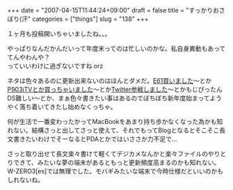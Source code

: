+++
date = "2007-04-15T11:44:24+09:00"
draft = false
title = "すっかりおさぼり(汗"
categories = ["things"]
slug = "138"
+++

<p>１ヶ月も投稿開いちゃいましたね。。。</p>
<p>やっぱりなんだかんだいって年度末ってのは忙しいのかな。私自身異動もあっててんやわんや？<br />
っていいわけに過ぎないですね orz</p>
<p>ネタは色々あるのに更新出来ないのはほんとダメだ。<a href="http://www.nokia.co.jp/phones/e61/">E61買いました</a>〜とか<a href="http://www.nttdocomo.co.jp/product/foma/903i/p903itv/">P903iTVとか買っちゃいました</a>〜とか<a href="http://twitter.com/keruru">Twitter参戦しました</a>〜とかもじぴったんDS難しい〜とか、まぁ色々書きたい事はあるのでぼちぼち新年度始まってようやく落ち着いてきたし始めなくっちゃ。</p>
<p>何が生活で一番変わったかってMacBookをあまり持ち歩かなくなった為かも知れない。結構さっと出してさっと使えて、それでもってBlogとなるとそこそこ長文書きたいわけでそーなるとPDAとかではいささか力不足で...</p>
<p>さっと取り出せて長文楽々書けて軽くてデジカメなんかと楽々ファイルのやりとりできて、みたいな夢の端末があるともっと更新頻度高まるのかも知れない。W-ZERO3[es]では無理でした。モバギみたいな端末で今時仕様だといいのかもしれないね。</p>
